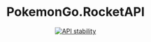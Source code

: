 <div align="center">
<h1>PokemonGo.RocketAPI</h1>

<a href="https://ci.appveyor.com/project/jjskuld/pokemongo-rocketapi">
      <img src="https://ci.appveyor.com/api/projects/status/2270qmxnm3m66lf7?svg=true" alt="API stability" />
</a>
</div>
